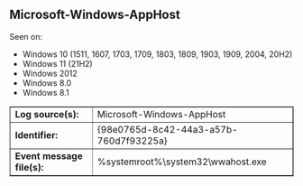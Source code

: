 ## Microsoft-Windows-AppHost

Seen on:
* Windows 10 (1511, 1607, 1703, 1709, 1803, 1809, 1903, 1909, 2004, 20H2)
* Windows 11 (21H2)
* Windows 2012
* Windows 8.0
* Windows 8.1

<table border="1" class="docutils">
  <tbody>
    <tr>
      <td><b>Log source(s):</b></td>
      <td>Microsoft-Windows-AppHost</td>
    </tr>
    <tr>
      <td><b>Identifier:</b></td>
      <td>{98e0765d-8c42-44a3-a57b-760d7f93225a}</td>
    </tr>
    <tr>
      <td><b>Event message file(s):</b></td>
      <td>%systemroot%\system32\wwahost.exe</td>
    </tr>
  </tbody>
</table>

&nbsp;


